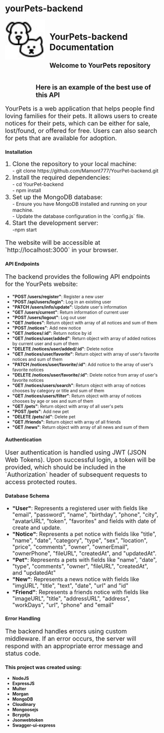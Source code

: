 # yourPets-backend

 <div style="display: flex; gap: 15px;">
    <img src="/tmp/favicon.ico" alt="favicon" width="130" height="130"> 
   <div>
    <h1> YourPets-backend <a style="text-decoration: none;" href="https://team-project-backend-881k.onrender.com/api/docs" target="_blank" rel="noreferrer">Documentation</a></h1>
    <h2>Welcome to <a style="text-decoration: none;" href="https://github.com/Mamont777/YourPet-backend" target="_blank" rel="noreferrer">YourPets repository</a></h2>
   </div>
   </div>
   <h2 style="margin-left: 100px;">Here is an  <a style="text-decoration: none;" href="https://mamont777.github.io/YourPet/" target="_blank" rel="noreferrer">example</a> of the best use of this API
   </h2>
   <p style="font-size: 20px;">YourPets is a web application that helps people find loving families for their pets. It allows users to create notices for their pets, which can be either for sale, lost/found, or offered for free. Users can also search for pets that are available for adoption.</p>
    <h3>Installation</h3>
    <ol>
        <li style="font-size: 20px;">
            Clone the repository to your local machine: <p style="margin: 0px; font-size: 16px;">- git clone https://github.com/Mamont777/YourPet-backend.git</p> 
        </li>
        <li style="font-size: 20px;">Install the required dependencies: <p style="margin: 0px; font-size: 16px;">- cd YourPet-backend</p> <p style="margin: 0px; font-size: 16px;">- npm install </p></li>
        <li style="font-size: 20px;">Set up the MongoDB database: <p style="margin: 0px; font-size: 16px;">- Ensure you have MongoDB installed and running on your machine.</p>
        <p style="margin: 0px; font-size: 16px;">- Update the database configuration in the `config.js` file.</p></li>
        <li style="font-size: 20px;">Start the development server:<p style="margin: 0px; font-size: 16px;">-npm start</p></li>
    </ol>
    <p style="font-size: 20px;">The website will be accessible at `http://localhost:3000` in your browser.</p>
    <h3>API Endpoints</h3>
    <p style="font-size: 20px;">The backend provides the following API endpoints for the YourPets website:</p>
    <ul>
        <li><span style="font-weight: bold;">"POST /users/register"</span>: Register a new user</li>
        <li><span style="font-weight: bold;">"POST /api/users/login"</span>: Log in an existing user</li>
        <li><span style="font-weight: bold;">"PATCH /users/info/update"</span>: Update user's information</li>
        <li><span style="font-weight: bold;">"GET /users/current"</span>: Return information of current user</li>
        <li><span style="font-weight: bold;">"POST /users/logout"</span>: Log out user</li>
        <li><span style="font-weight: bold;">"GET /notices"</span>: Return object with array of all notices and sum of them</li>
        <li><span style="font-weight: bold;">"POST /notices"</span>: Add new notice</li>
        <li><span style="font-weight: bold;">"GET /notices/:id"</span>: Return notice by id</li>
        <li><span style="font-weight: bold;">"GET /notices/user/added"</span>: Return object with array of added notices by current user and sum of them</li>
        <li><span style="font-weight: bold;">"DELETE /notices/user/added/:id"</span>: Delete notice</li>
        <li><span style="font-weight: bold;">"GET /notices/user/favorite"</span>: Return object with array of user's favorite notices and sum of them</li>
        <li><span style="font-weight: bold;">"PATCH /notices/user/favorite/:id"</span>: Add notice to the array of user's favorite notices</li>
        <li><span style="font-weight: bold;">"DELETE /notices/user/favorite/:id"</span>: Delete notice from array of user's favorite notices</li>
        <li><span style="font-weight: bold;">"GET /notices/users/search"</span>: Return object with array of notices chooses by category or title and sum of them</li>
        <li><span style="font-weight: bold;">"GET /notices/users/filter"</span>: Return object with array of notices chooses by age or sex and sum of them</li>
        <li><span style="font-weight: bold;">"GET /pets"</span>: Return object with array of all user's pets</li>
        <li><span style="font-weight: bold;">"POST /pets"</span>: Add new pet</li>
        <li><span style="font-weight: bold;">"DELETE /pets/:id"</span>: Delete pet</li>
        <li><span style="font-weight: bold;">"GET /friends"</span>: Return object with array of all friends</li>
        <li><span style="font-weight: bold;">"GET /news"</span>: Return object with array of all news and sum of them</li>
    </ul>
    <h3>Authentication</h3>
    <p style="font-size: 20px;">User authentication is handled using JWT (JSON Web Tokens). Upon successful login, a token will be provided, which should be included in the `Authorization` header of subsequent requests to access protected routes.</p>
    <h3>Database Schema</h3>
    <p style="font-size: 20px;"></p>
    <ul>
        <li style="font-size: 18px;"><span style="font-weight: bold;">"User"</span>: Represents a registered user with fields like "email", "password", "name", "birthday", "phone", "city", "avatarURL", "token", "favorites" and fields with date of create and update.</li>
        <li style="font-size: 18px;"><span style="font-weight: bold;">"Notice"</span>: Represents a pet notice with fields like "title", "name", "date", "category", "type", "sex", "location", "price", "comments", "owner", "ownerEmail", "ownerPhone", "fileURL", "createdAt", and "updatedAt".</li>
        <li style="font-size: 18px;"><span style="font-weight: bold;">"Pet"</span>: Represents a pets with fields like "name", "date", "type", "comments", "owner", "fileURL", "createdAt", and "updatedAt"</li>
        <li style="font-size: 18px;"><span style="font-weight: bold;">"New"</span>: Represents a news notice with fields like "imgURL", "title", "text", "date", "url" and "id"</li>
        <li style="font-size: 18px;"><span style="font-weight: bold;">"Friend"</span>: Represents a friends notice with fields like "imageURL", "title", "addressURL", "address", "workDays", "url", "phone" and "email"</li>
    </ul>
    <h3>Error Handling</h3>
    <p style="font-size: 20px;">The backend handles errors using custom middleware. If an error occurs, the server will respond with an appropriate error message and status code.</p>
    <h3>This project was created using:</h3>
    <ul>
    <li><a style="text-decoration: none;" href="https://nodejs.org/ru" target="_blank" rel="noreferrer"><b>NodeJS</b></a></li>
    <li><a style="text-decoration: none;" href="https://www.npmjs.com/package/express" target="_blank" rel="noreferrer"><b>ExpressJS</b></a></li>
    <li><a style="text-decoration: none;" href="http://expressjs.com/en/resources/middleware/multer.html" target="_blank" rel="noreferrer"><b>Multer</b></a></li>
    <li><a style="text-decoration: none;" href="https://expressjs.com/en/resources/middleware/morgan.html" target="_blank" rel="noreferrer"><b>Morgan</b></a></li>
    <li><a style="text-decoration: none;" href="https://www.mongodb.com/" target="_blank" rel="noreferrer"><b>MongoDB</b></a></li>
    <li><a style="text-decoration: none;" href="https://cloudinary.com/" target="_blank" rel="noreferrer"><b>Cloudinary</b></a></li>
    <li><a style="text-decoration: none;" href="https://mongoosejs.com/" target="_blank" rel="noreferrer"><b>Mongoosejs</b></a></li>
    <li><a style="text-decoration: none;" href="https://www.npmjs.com/package/bcryptjs" target="_blank" rel="noreferrer"><b>Bcryptjs</b></li>
    <li><a style="text-decoration: none;" href="https://www.npmjs.com/package/jsonwebtoken" target="_blank" rel="noreferrer"><b>Jsonwebtoken</b></a></li>
    <li><a style="text-decoration: none;" href="https://www.npmjs.com/package/swagger-ui-express" target="_blank" rel="noreferrer"><b>Swagger-ui-express</b></a></li>
    </ul>

